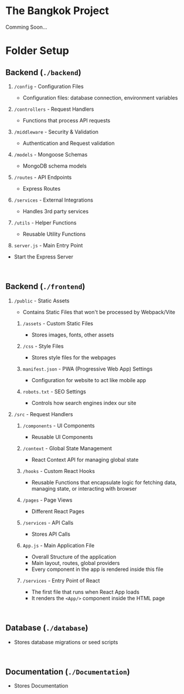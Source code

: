 
# The Bangkok Project

Comming Soon...


# Folder Setup
## Backend (```./backend```)

1. ```/config``` - Configuration Files
   - Configuration files: database connection, environment variables

2. ```/controllers``` - Request Handlers
   - Functions that process API requests

3. ```/middleware``` - Security & Validation
   - Authentication and Request validation

4. ```/models``` - Mongoose Schemas
   - MongoDB schema models

5. ```/routes``` - API Endpoints
   - Express Routes

6. ```/services``` - External Integrations
   - Handles 3rd party services

7. ```/utils``` - Helper Functions
   - Reusable Utility Functions

8.  ```server.js``` - Main Entry Point
   - Start the Express Server

<br>

## Backend (```./frontend```)
1. ```/public``` - Static Assets
   - Contains Static Files that won't be processed by Webpack/Vite
    1. ```/assets``` - Custom Static Files
        - Stores images, fonts, other assets

    2. ```/css``` - Style Files
        - Stores style files for the webpages

    3. ```manifest.json``` - PWA (Progressive Web App) Settings
        - Configuration for website to act like mobile app

    4. ```robots.txt``` - SEO Settings
        - Controls how search engines index our site


2.  ```/src``` - Request Handlers
    1. ```/components``` - UI Components
        - Reusable UI Components

    2. ```/context``` - Global State Management
        - React Context API for managing global state

    3. ```/hooks``` - Custom React Hooks
        - Reusable Functions that encapsulate logic for fetching data, managing state, or interacting with browser

    4. ```/pages``` - Page Views
        - Different React Pages

    5. ```/services``` - API Calls
        - Stores API Calls

    6. ```App.js``` - Main Application File
        - Overall Structure of the application
        - Main layout, routes, global providers
        - Every component in the app is rendered inside this file

    7. ```/services``` - Entry Point of React
        - The first file that runs when React App loads
        - It renders the ```<App/>``` component inside the HTML page

<br>

## Database (```./database```)
- Stores database migrations or seed scripts

<br>

## Documentation (```./Documentation```)
- Stores Documentation